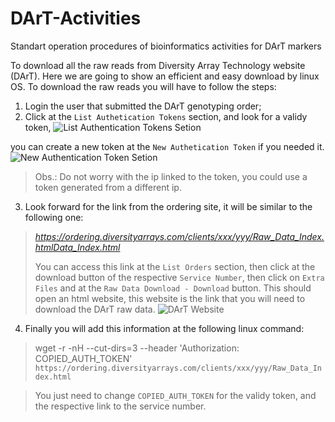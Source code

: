 # DArT-Activities
Standart operation procedures of bioinformatics activities for DArT markers

To download all the raw reads from Diversity Array Technology website (DArT).
Here we are going to show an efficient and easy download by linux OS.
To download the raw reads you will have to follow the steps:
1. Login the user that submitted the DArT genotyping order;
2. Click at the `List Authetication Tokens` section, and look for a validy token,
![List Authentication Tokens Setion](https://user-images.githubusercontent.com/42940692/126247258-3a089a15-a500-4d59-ae94-3387391674f5.png)

 you can create a new token at the `New Authetication Token` if you needed it.
![New Authentication Token Setion](https://user-images.githubusercontent.com/42940692/126247048-befb989c-74d1-476e-bf38-5c591d67f2e4.png)

> Obs.: Do not worry with the ip linked to the token, you could use a token generated from a different ip.
3. Look forward for the link from the ordering site, it will be similar to the following one:
> *https://ordering.diversityarrays.com/clients/xxx/yyy/Raw_Data_Index.htmlData_Index.html*
 >     
> You can access this link at the `List Orders` section, then click at the download button of the respective `Service Number`,
> then click on `Extra Files` and at the `Raw Data Download - Download` button. This should open an html website,
> this website is the link that you will need to download the DArT raw data.
![DArT Website](https://user-images.githubusercontent.com/42940692/126247761-d55e4e6a-1a13-412e-8dda-2dd796a6f43a.jpg)

4. Finally you will add this information at the following linux command:
> 
> wget -r -nH --cut-dirs=3 --header 'Authorization: COPIED_AUTH_TOKEN' `https://ordering.diversityarrays.com/clients/xxx/yyy/Raw_Data_Index.html`
 

> You just need to change `COPIED_AUTH_TOKEN` for the validy token, and the respective link to the service number. 
